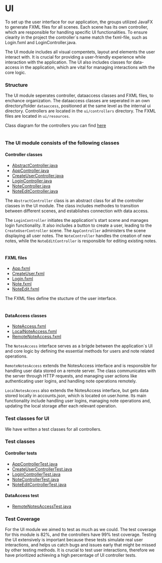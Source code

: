 # UI

To set up the user interface for our application, the groups utilized JavaFX to generate FXML files for all scenes. Each scene has its own controller, which are responsible for handling specific UI functionalities. To ensure clearity in the project the controller´s name match the fxml-file, such as Login.fxml and LoginController.java. 

The UI module includes all visual compentets, layout and elements the user interact with. It is crucial for providing a user-friendly experience while interaction with the application. The UI also includes classes for data-access in the application, which are vital for managing interactions with the core logic. 

### **Structure**
The UI module seperates controller, dataaccess classes and FXML files, to enchance organization. The dataaccess classes are seperated in an own directory/folder `dataaccess`, positioned at the same level as the internal ui directory. 
Controllers are located in the `ui/controllers` directory. The FXML files are located in `ui/resources`. 

Class diagram for the controllers you can find [here](../diagrams/README.md)

#

### **The UI module consists of the following classes**

#### Controller classes 

- [AbstractController.java](src/main/java/ui/controllers/AbstractController.java) 
- [AppController.java](src/main/java/ui/controllers/AppController.java)
- [CreateUserController.java](src/main/java/ui/controllers/CreateUserController.java)
- [LoginController.java](src/main/java/ui/controllers/LoginController.java)
- [NoteController.java](src/main/java/ui/controllers/NoteController.java)
- [NoteEditController.java](src/main/java/ui/controllers/NoteEditController.java)


The `AbstractController` class is an abstract class for all the controller classes in the UI module. The class includes methodes to transition between different scenes, and establishes connection with data access.

The `LoginController` initiates the application's start scene and manages login functionality. It also includes a button to create a user, leading to the `CreateUserController` scene. The `AppController` administers the scene displaying all user notes. The `NoteController` handles the creation of new notes, while the `NoteEditController` is responsible for editing existing notes.

#

#### FXML files 

- [App.fxml](src/main/resources/ui/App.fxml)
- [CreateUser.fxml](src/main/resources/ui/CreateUser.fxml)
- [Login.fxml](src/main/resources/ui/Login.fxml)
- [Note.fxml](src/main/resources/ui/Note.fxml)
- [NoteEdit.fxml](src/main/resources/ui/NoteEdit.fxml)

The FXML files define the stucture of the user interface. 

#

#### DataAccess classes

- [NoteAccess.fxml](src/main/java/dataaccess/NotesAccess.java)
- [LocalNoteAccess.fxml](src/main/java/dataaccess/LocalNotesAccess.java)
- [RemoteNoteAccess.fxml](src/main/java/dataaccess/RemoteNotesAccess.java)

 The `NotesAccess` interface serves as a brigde between the application`s UI and core logic by defining the essential methods for users and note related operations. 

`RemoteNotesAccess` extends the NotesAccess interface and is responsible for handling user data stored on a remote server. The class communicates with the server through HTTP requests, and managing user actions like authenticating user logins, and handling note operations remotely. 

`LocalNotesAccess` also extends the NotesAccess interface, but gets data stored locally in accounts.json, which is located on user.home. Its main functionality include handling user logins, managing note operations and, updating the local storage after each relevant operation. 

 ### **Test classes for UI**

 We have written a test classes for all controllers. 

 ### Test classes 

 #### Controller tests
- [AppControllerTest.java](src/test/java/ui/controllers/AppControllerTest.java)
- [CreateUserControllerTest.java](src/test/java/ui/controllers/CreateUserControllerTest.java)
- [LoginControllerTest.java](src/test/java/ui/controllers/LoginControllerTest.java)
- [NoteControllerTest.java](src/test/java/ui/controllers/NoteControllerTest.java)
- [NoteEditControllerTest.java](src/test/java/ui/controllers/NoteEditControllerTest.java)

#### DataAccess test
- [RemoteNotesAccessTest.java](src/test/java/dataaccess/RemoteNotesAccessTest.java)

### Test Coverage
For the UI module we aimed to test as much as we could. The test coverage for this module is 82%, and the controllers have 99% test coverage. Testing the UI extensively is important because these tests simulate real user interactions, and helps us catch bugs and issues early that might be missed by other testing methods. It is crucial to test user interactions, therefore we have prioritized achieving a high percentage of UI controller tests. 


 